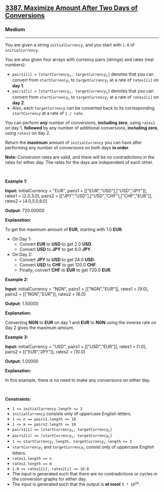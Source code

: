 <h2><a href="https://leetcode.com/problems/maximize-amount-after-two-days-of-conversions/">3387. Maximize Amount After Two Days of Conversions</a></h2><h3>Medium</h3><hr><p>You are given a string <code>initialCurrency</code>, and you start with <code>1.0</code> of <code>initialCurrency</code>.</p>

<p>You are also given four arrays with currency pairs (strings) and rates (real numbers):</p>

<ul>
	<li><code>pairs1[i] = [startCurrency<sub>i</sub>, targetCurrency<sub>i</sub>]</code> denotes that you can convert from <code>startCurrency<sub>i</sub></code> to <code>targetCurrency<sub>i</sub></code> at a rate of <code>rates1[i]</code> on <strong>day 1</strong>.</li>
	<li><code>pairs2[i] = [startCurrency<sub>i</sub>, targetCurrency<sub>i</sub>]</code> denotes that you can convert from <code>startCurrency<sub>i</sub></code> to <code>targetCurrency<sub>i</sub></code> at a rate of <code>rates2[i]</code> on <strong>day 2</strong>.</li>
	<li>Also, each <code>targetCurrency</code> can be converted back to its corresponding <code>startCurrency</code> at a rate of <code>1 / rate</code>.</li>
</ul>

<p>You can perform <strong>any</strong> number of conversions, <strong>including zero</strong>, using <code>rates1</code> on day 1, <strong>followed</strong> by any number of additional conversions, <strong>including zero</strong>, using <code>rates2</code> on day 2.</p>

<p>Return the <strong>maximum</strong> amount of <code>initialCurrency</code> you can have after performing any number of conversions on both days <strong>in order</strong>.</p>

<p><strong>Note: </strong>Conversion rates are valid, and there will be no contradictions in the rates for either day. The rates for the days are independent of each other.</p>

<p>&nbsp;</p>
<p><strong class="example">Example 1:</strong></p>

<div class="example-block">
<p><strong>Input:</strong> <span class="example-io">initialCurrency = &quot;EUR&quot;, pairs1 = [[&quot;EUR&quot;,&quot;USD&quot;],[&quot;USD&quot;,&quot;JPY&quot;]], rates1 = [2.0,3.0], pairs2 = [[&quot;JPY&quot;,&quot;USD&quot;],[&quot;USD&quot;,&quot;CHF&quot;],[&quot;CHF&quot;,&quot;EUR&quot;]], rates2 = [4.0,5.0,6.0]</span></p>

<p><strong>Output:</strong> <span class="example-io">720.00000</span></p>

<p><strong>Explanation:</strong></p>

<p>To get the maximum amount of <strong>EUR</strong>, starting with 1.0 <strong>EUR</strong>:</p>

<ul>
	<li>On Day 1:
	<ul>
		<li>Convert <strong>EUR </strong>to <strong>USD</strong> to get 2.0 <strong>USD</strong>.</li>
		<li>Convert <strong>USD</strong> to <strong>JPY</strong> to get 6.0 <strong>JPY</strong>.</li>
	</ul>
	</li>
	<li>On Day 2:
	<ul>
		<li>Convert <strong>JPY</strong> to <strong>USD</strong> to get 24.0 <strong>USD</strong>.</li>
		<li>Convert <strong>USD</strong> to <strong>CHF</strong> to get 120.0 <strong>CHF</strong>.</li>
		<li>Finally, convert <strong>CHF</strong> to <strong>EUR</strong> to get 720.0 <strong>EUR</strong>.</li>
	</ul>
	</li>
</ul>
</div>

<p><strong class="example">Example 2:</strong></p>

<div class="example-block">
<p><strong>Input:</strong> <span class="example-io">initialCurrency = &quot;NGN&quot;, pairs1 = </span>[[&quot;NGN&quot;,&quot;EUR&quot;]]<span class="example-io">, rates1 = </span>[9.0]<span class="example-io">, pairs2 = </span>[[&quot;NGN&quot;,&quot;EUR&quot;]]<span class="example-io">, rates2 = </span>[6.0]</p>

<p><strong>Output:</strong> 1.50000</p>

<p><strong>Explanation:</strong></p>

<p>Converting <strong>NGN</strong> to <strong>EUR</strong> on day 1 and <strong>EUR</strong> to <strong>NGN</strong> using the inverse rate on day 2 gives the maximum amount.</p>
</div>

<p><strong class="example">Example 3:</strong></p>

<div class="example-block">
<p><strong>Input:</strong> <span class="example-io">initialCurrency = &quot;USD&quot;, pairs1 = [[&quot;USD&quot;,&quot;EUR&quot;]], rates1 = [1.0], pairs2 = [[&quot;EUR&quot;,&quot;JPY&quot;]], rates2 = [10.0]</span></p>

<p><strong>Output:</strong> <span class="example-io">1.00000</span></p>

<p><strong>Explanation:</strong></p>

<p>In this example, there is no need to make any conversions on either day.</p>
</div>

<p>&nbsp;</p>
<p><strong>Constraints:</strong></p>

<ul>
	<li><code>1 &lt;= initialCurrency.length &lt;= 3</code></li>
	<li><code>initialCurrency</code> consists only of uppercase English letters.</li>
	<li><code>1 &lt;= n == pairs1.length &lt;= 10</code></li>
	<li><code>1 &lt;= m == pairs2.length &lt;= 10</code></li>
	<li><code>pairs1[i] == [startCurrency<sub>i</sub>, targetCurrency<sub>i</sub>]</code><!-- notionvc: c31b5bb8-4df6-4987-9bcd-6dff8a5f7cd4 --></li>
	<li><code>pairs2[i] == [startCurrency<sub>i</sub>, targetCurrency<sub>i</sub>]</code><!--{C}%3C!%2D%2D%20notionvc%3A%20c31b5bb8-4df6-4987-9bcd-6dff8a5f7cd4%20%2D%2D%3E--></li>
	<li><code>1 &lt;= startCurrency<sub>i</sub>.length, targetCurrency<sub>i</sub>.length &lt;= 3</code></li>
	<li><code>startCurrency<sub>i</sub></code> and <code>targetCurrency<sub>i</sub></code> consist only of uppercase English letters.</li>
	<li><code>rates1.length == n</code></li>
	<li><code>rates2.length == m</code></li>
	<li><code>1.0 &lt;= rates1[i], rates2[i] &lt;= 10.0</code></li>
	<li>The input is generated such that there are no contradictions or cycles in the conversion graphs for either day.</li>
	<li>The input is generated such that the output is <strong>at most</strong> <code>5 * 10<sup>10</sup></code>.</li>
</ul>
